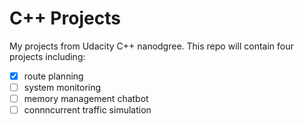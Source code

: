 # C++ Projects
My projects from Udacity C++ nanodgree. This repo will contain four projects including:

- [x] route planning
- [ ] system monitoring
- [ ] memory management chatbot
- [ ] connncurrent traffic simulation
